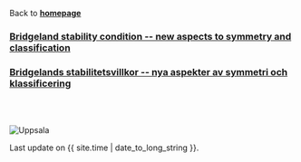 Back to [**homepage**](https://wanminliu.github.io)


### [Bridgeland stability condition -- new aspects to symmetry and classification](https://wanminliu.github.io/rs/bscen)

### [Bridgelands stabilitetsvillkor -- nya aspekter av symmetri och klassificering](https://wanminliu.github.io/rs/bscsv)


<br/><br/>

<img src="https://wanminliu.github.io//pic/KTH20231129.jpg" alt="Uppsala" id="width:100%;height:auto;">

<p>Last update on {{ site.time | date_to_long_string }}.</p>
